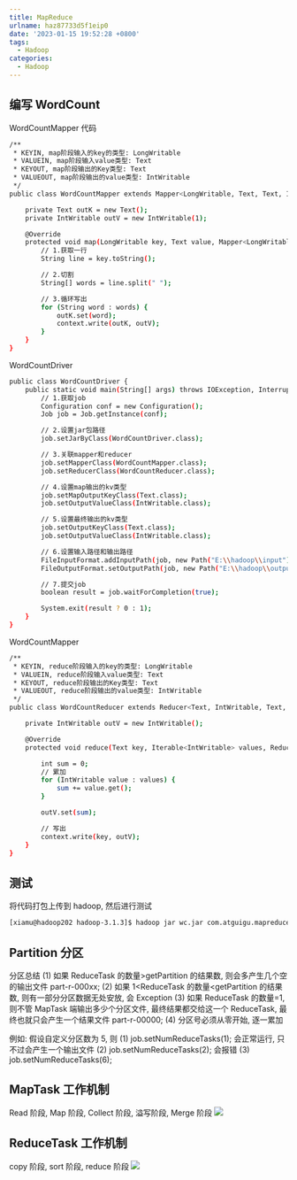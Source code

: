```yaml
---
title: MapReduce
urlname: haz87733d5f1eip0
date: '2023-01-15 19:52:28 +0800'
tags:
  - Hadoop
categories:
  - Hadoop
---
```


## 编写 WordCount

WordCountMapper 代码

```bash
/**
 * KEYIN, map阶段输入的key的类型: LongWritable
 * VALUEIN, map阶段输入value类型: Text
 * KEYOUT, map阶段输出的Key类型: Text
 * VALUEOUT, map阶段输出的value类型: IntWritable
 */
public class WordCountMapper extends Mapper<LongWritable, Text, Text, IntWritable> {

    private Text outK = new Text();
    private IntWritable outV = new IntWritable(1);

    @Override
    protected void map(LongWritable key, Text value, Mapper<LongWritable, Text, Text, IntWritable>.Context context) throws IOException, InterruptedException {
        // 1.获取一行
        String line = key.toString();

        // 2.切割
        String[] words = line.split(" ");

        // 3.循环写出
        for (String word : words) {
            outK.set(word);
            context.write(outK, outV);
        }
    }
}

```

WordCountDriver

```bash
public class WordCountDriver {
    public static void main(String[] args) throws IOException, InterruptedException, ClassNotFoundException {
        // 1.获取job
        Configuration conf = new Configuration();
        Job job = Job.getInstance(conf);

        // 2.设置jar包路径
        job.setJarByClass(WordCountDriver.class);

        // 3.关联mapper和reducer
        job.setMapperClass(WordCountMapper.class);
        job.setReducerClass(WordCountReducer.class);

        // 4.设置map输出的kv类型
        job.setMapOutputKeyClass(Text.class);
        job.setOutputValueClass(IntWritable.class);

        // 5.设置最终输出的kv类型
        job.setOutputKeyClass(Text.class);
        job.setOutputValueClass(IntWritable.class);

        // 6.设置输入路径和输出路径
        FileInputFormat.addInputPath(job, new Path("E:\\hadoop\\input"));
        FileOutputFormat.setOutputPath(job, new Path("E:\\hadoop\\output666"));

        // 7.提交job
        boolean result = job.waitForCompletion(true);

        System.exit(result ? 0 : 1);
    }
}
```

WordCountMapper

```bash
/**
 * KEYIN, reduce阶段输入的key的类型: LongWritable
 * VALUEIN, reduce阶段输入value类型: Text
 * KEYOUT, reduce阶段输出的Key类型: Text
 * VALUEOUT, reduce阶段输出的value类型: IntWritable
 */
public class WordCountReducer extends Reducer<Text, IntWritable, Text, IntWritable> {

    private IntWritable outV = new IntWritable();

    @Override
    protected void reduce(Text key, Iterable<IntWritable> values, Reducer<Text, IntWritable, Text, IntWritable>.Context context) throws IOException, InterruptedException {

        int sum = 0;
        // 累加
        for (IntWritable value : values) {
            sum += value.get();
        }

        outV.set(sum);

        // 写出
        context.write(key, outV);
    }
}

```

## 测试

将代码打包上传到 hadoop, 然后进行测试

```bash
[xiamu@hadoop202 hadoop-3.1.3]$ hadoop jar wc.jar com.atguigu.mapreduce.wordcount2.WordCountDriver /input /output

```

## Partition 分区

分区总结
(1) 如果 ReduceTask 的数量>getPartition 的结果数, 则会多产生几个空的输出文件 part-r-000xx;
(2) 如果 1<ReduceTask 的数量<getPartition 的结果数, 则有一部分分区数据无处安放, 会 Exception
(3) 如果 ReduceTask 的数量=1, 则不管 MapTask 端输出多少个分区文件, 最终结果都交给这一个 ReduceTask, 最终也就只会产生一个结果文件 part-r-00000;
(4) 分区号必须从零开始, 逐一累加

例如: 假设自定义分区数为 5, 则
(1) job.setNumReduceTasks(1); 会正常运行, 只不过会产生一个输出文件
(2) job.setNumReduceTasks(2); 会报错
(3) job.setNumReduceTasks(6);

## MapTask 工作机制

Read 阶段, Map 阶段, Collect 阶段, 溢写阶段, Merge 阶段
![](https://cdn.xiamu.icu//Fmgj8p7YRsjOuSq9B-FBLhgimq1H.png)

## ReduceTask 工作机制

copy 阶段, sort 阶段, reduce 阶段
![](https://cdn.xiamu.icu//Fu2MTtWXDbV1NN-8GBWdsiZY_Qkm.png)
